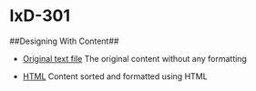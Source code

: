 # IxD-301
##Designing With Content##

- [Original text file](https://Hannah02.github.io/IxD-301/finding-an-extinct-new-zealand-bird.txt)
The original content without any formatting

- [HTML](https://Hannah02.github.io/IxD-301/finding-an-extinct-new-zealand-bird.html)
Content sorted and formatted using HTML
